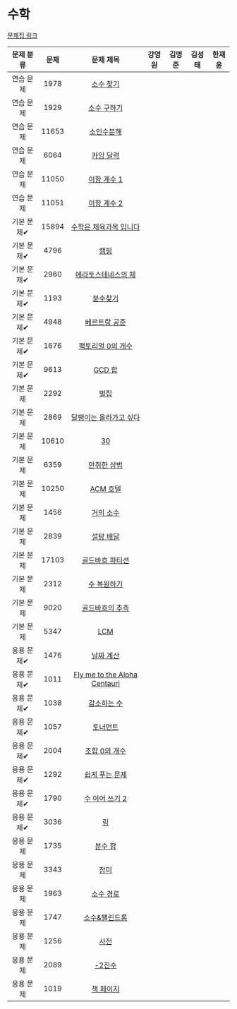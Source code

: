 # 수학

[문제집 링크](https://www.acmicpc.net/workbook/view/8174)

| 문제 분류 | 문제 | 문제 제목 | 강영원 | 김명준 | 김성태 | 한재윤 |
| :-: | :-: | :-: | :-: | --- | --- | --- |
| 연습 문제 | 1978 | [소수 찾기](https://www.acmicpc.net/problem/1978) |   |   |   |   |
| 연습 문제 | 1929 | [소수 구하기](https://www.acmicpc.net/problem/1929) |   |   |   |   |
| 연습 문제 | 11653 | [소인수분해](https://www.acmicpc.net/problem/11653) |   |   |   |   |
| 연습 문제 | 6064 | [카잉 달력](https://www.acmicpc.net/problem/6064) |   |   |   |   |
| 연습 문제 | 11050 | [이항 계수 1](https://www.acmicpc.net/problem/11050) |   |   |   |   |
| 연습 문제 | 11051 | [이항 계수 2](https://www.acmicpc.net/problem/11051) |   |   |   |   |
| 기본 문제✔ | 15894 | [수학은 체육과목 입니다](https://www.acmicpc.net/problem/15894) |   |   |   |   |
| 기본 문제✔ | 4796 | [캠핑](https://www.acmicpc.net/problem/4796) |   |   |   |   |
| 기본 문제✔ | 2960 | [에라토스테네스의 체](https://www.acmicpc.net/problem/2960) |   |   |   |   |
| 기본 문제✔ | 1193 | [분수찾기](https://www.acmicpc.net/problem/1193) |   |   |   |   |
| 기본 문제✔ | 4948 | [베르트랑 공준](https://www.acmicpc.net/problem/4948) |   |   |   |   |
| 기본 문제✔ | 1676 | [팩토리얼 0의 개수](https://www.acmicpc.net/problem/1676) |   |   |   |   |
| 기본 문제✔ | 9613 | [GCD 합](https://www.acmicpc.net/problem/9613) |   |   |   |   |
| 기본 문제 | 2292 | [벌집](https://www.acmicpc.net/problem/2292) |   |   |   |   |
| 기본 문제 | 2869 | [달팽이는 올라가고 싶다](https://www.acmicpc.net/problem/2869) |   |   |   |   |
| 기본 문제 | 10610 | [30](https://www.acmicpc.net/problem/10610) |   |   |   |   |
| 기본 문제 | 6359 | [만취한 상범](https://www.acmicpc.net/problem/6359) |   |   |   |   |
| 기본 문제 | 10250 | [ACM 호텔](https://www.acmicpc.net/problem/10250) |   |   |   |   |
| 기본 문제 | 1456 | [거의 소수](https://www.acmicpc.net/problem/1456) |   |   |   |   |
| 기본 문제 | 2839 | [설탕 배달](https://www.acmicpc.net/problem/2839) |   |   |   |   |
| 기본 문제 | 17103 | [골드바흐 파티션](https://www.acmicpc.net/problem/17103) |   |   |   |   |
| 기본 문제 | 2312 | [수 복원하기](https://www.acmicpc.net/problem/2312) |   |   |   |   |
| 기본 문제 | 9020 | [골드바흐의 추측](https://www.acmicpc.net/problem/9020) |   |   |   |   |
| 기본 문제 | 5347 | [LCM](https://www.acmicpc.net/problem/5347) |   |   |   |   |
| 응용 문제✔ | 1476 | [날짜 계산](https://www.acmicpc.net/problem/1476) |   |   |   |   |
| 응용 문제✔ | 1011 | [Fly me to the Alpha Centauri](https://www.acmicpc.net/problem/1011) |   |   |   |   |
| 응용 문제✔ | 1038 | [감소하는 수](https://www.acmicpc.net/problem/1038) |   |   |   |   |
| 응용 문제✔ | 1057 | [토너먼트](https://www.acmicpc.net/problem/1057) |   |   |   |   |
| 응용 문제✔ | 2004 | [조합 0의 개수](https://www.acmicpc.net/problem/2004) |   |   |   |   |
| 응용 문제✔ | 1292 | [쉽게 푸는 문제](https://www.acmicpc.net/problem/1292) |   |   |   |   |
| 응용 문제✔ | 1790 | [수 이어 쓰기 2](https://www.acmicpc.net/problem/1790) |   |   |   |   |
| 응용 문제✔ | 3036 | [링](https://www.acmicpc.net/problem/3036) |   |   |   |   |
| 응용 문제 | 1735 | [분수 합](https://www.acmicpc.net/problem/1735) |   |   |   |   |
| 응용 문제 | 3343 | [장미](https://www.acmicpc.net/problem/3343) |   |   |   |   |
| 응용 문제 | 1963 | [소수 경로](https://www.acmicpc.net/problem/1963) |   |   |   |   |
| 응용 문제 | 1747 | [소수&팰린드롬](https://www.acmicpc.net/problem/1747) |   |   |   |   |
| 응용 문제 | 1256 | [사전](https://www.acmicpc.net/problem/1256) |   |   |   |   |
| 응용 문제 | 2089 | [\-2진수](https://www.acmicpc.net/problem/2089) |   |   |   |   |
| 응용 문제 | 1019 | [책 페이지](https://www.acmicpc.net/problem/1019) |   |   |   |   |